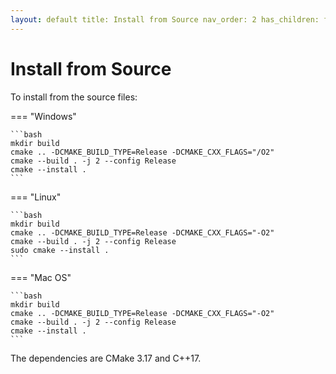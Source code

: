 ```yaml
---
layout: default title: Install from Source nav_order: 2 has_children: false parent: Installing has_toc: false
---
```


# Install from Source

To install from the source files:

=== "Windows"

    ```bash
    mkdir build
    cmake .. -DCMAKE_BUILD_TYPE=Release -DCMAKE_CXX_FLAGS="/O2"
    cmake --build . -j 2 --config Release
    cmake --install .
    ```

=== "Linux"

    ```bash
    mkdir build
    cmake .. -DCMAKE_BUILD_TYPE=Release -DCMAKE_CXX_FLAGS="-O2"
    cmake --build . -j 2 --config Release
    sudo cmake --install .
    ```

=== "Mac OS"

    ```bash
    mkdir build
    cmake .. -DCMAKE_BUILD_TYPE=Release -DCMAKE_CXX_FLAGS="-O2"
    cmake --build . -j 2 --config Release
    cmake --install .
    ```

The dependencies are CMake 3.17 and C++17.



<!-- Generated with mdsplit: https://github.com/alandefreitas/mdsplit -->

